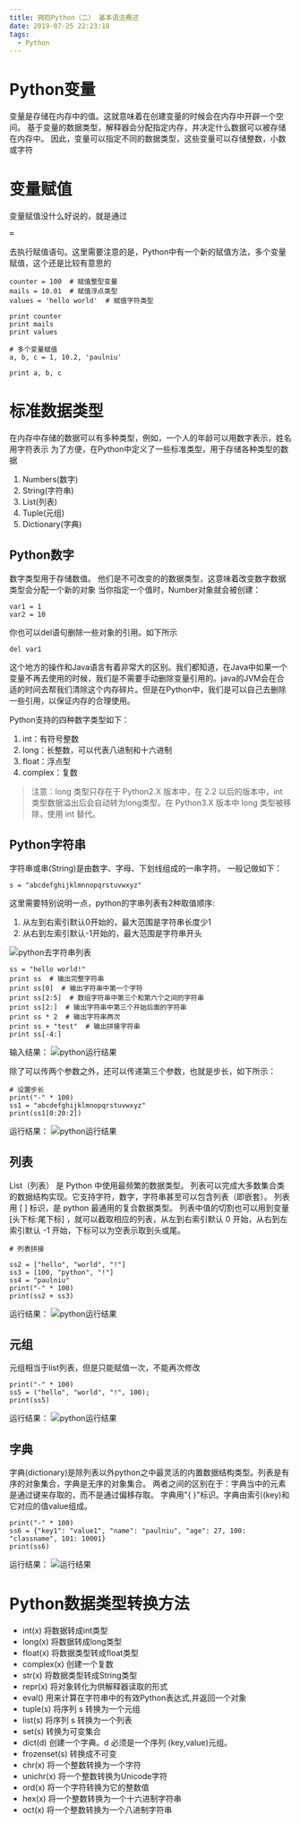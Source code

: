 ```yaml
---
title: 拥抱Python（二） 基本语法概述
date: 2019-07-25 22:23:10
tags:
  - Python
---
```

<!--more-->
# Python变量

变量是存储在内存中的值。这就意味着在创建变量的时候会在内存中开辟一个空间。
基于变量的数据类型，解释器会分配指定内存，并决定什么数据可以被存储在内存中。
因此，变量可以指定不同的数据类型，这些变量可以存储整数，小数或字符

# 变量赋值

变量赋值没什么好说的，就是通过<pre>=</pre>去执行赋值语句。这里需要注意的是，Python中有一个新的赋值方法，多个变量赋值，这个还是比较有意思的
```
counter = 100  # 赋值整型变量
mails = 10.01  # 赋值浮点类型
values = 'hello world'  # 赋值字符类型

print counter
print mails
print values

# 多个变量赋值
a, b, c = 1, 10.2, 'paulniu'

print a, b, c
```

# 标准数据类型

在内存中存储的数据可以有多种类型，例如，一个人的年龄可以用数字表示，姓名用字符表示
为了方便，在Python中定义了一些标准类型，用于存储各种类型的数据
1. Numbers(数字)
2. String(字符串)
3. List(列表)
4. Tuple(元组)
5. Dictionary(字典)

## Python数字

数字类型用于存储数值。
他们是不可改变的的数据类型，这意味着改变数字数据类型会分配一个新的对象
当你指定一个值时，Number对象就会被创建：
```
var1 = 1
var2 = 10
```

你也可以del语句删除一些对象的引用。如下所示
```
del var1
```

这个地方的操作和Java语言有着非常大的区别。我们都知道，在Java中如果一个变量不再去使用的时候，我们是不需要手动删除变量引用的。java的JVM会在合适的时间去帮我们清除这个内存碎片。但是在Python中，我们是可以自己去删除一些引用，以保证内存的合理使用。

Python支持的四种数字类型如下：

1. int：有符号整数
2. long：长整数，可以代表八进制和十六进制
3. float：浮点型
4. complex：复数

> 注意：long 类型只存在于 Python2.X 版本中，在 2.2 以后的版本中，int 类型数据溢出后会自动转为long类型。在 Python3.X 版本中 long 类型被移除，使用 int 替代。

## Python字符串

字符串或串(String)是由数字、字母、下划线组成的一串字符。
一般记做如下：
```
s = "abcdefghijklmnnopqrstuvwxyz"
```

这里需要特别说明一点，python的字串列表有2种取值顺序:
1. 从左到右索引默认0开始的，最大范围是字符串长度少1
2. 从右到左索引默认-1开始的，最大范围是字符串开头

![python去字符串列表](/assets/python01/python02.png)

```
ss = "hello world!"
print ss  # 输出完整字符串
print ss[0]  # 输出字符串中第一个字符
print ss[2:5]  # 数组字符串中第三个和第六个之间的字符串
print ss[2:]  # 输出字符串中第三个开始后面的字符串
print ss * 2  # 输出字符串两次
print ss + "test"  # 输出拼接字符串
print ss[-4:]
```

输入结果：
![python运行结果](/assets/python01/python03.png)

除了可以传两个参数之外，还可以传递第三个参数，也就是步长，如下所示：
```
# 设置步长
print("-" * 100)
ss1 = "abcdefghijklmnopqrstuvwxyz"
print(ss1[0:20:2])
```
运行结果：
![python运行结果](/assets/python01/python04.png)

## 列表

List（列表） 是 Python 中使用最频繁的数据类型。
列表可以完成大多数集合类的数据结构实现。它支持字符，数字，字符串甚至可以包含列表（即嵌套）。
列表用 [ ] 标识，是 python 最通用的复合数据类型。
列表中值的切割也可以用到变量 [头下标:尾下标] ，就可以截取相应的列表，从左到右索引默认 0 开始，从右到左索引默认 -1 开始，下标可以为空表示取到头或尾。

```
# 列表拼接

ss2 = ["hello", "world", "!"]
ss3 = [100, "python", "!"]
ss4 = "paulniu"
print("-" * 100)
print(ss2 + ss3)
```

运行结果：
![python运行结果](/assets/python01/python05.png)

## 元组

元组相当于list列表，但是只能赋值一次，不能再次修改

```
print("-" * 100)
ss5 = ("hello", "world", "!", 100);
print(ss5)
```

运行结果：
![python运行结果](/assets/python01/python06.png)

## 字典

字典(dictionary)是除列表以外python之中最灵活的内置数据结构类型。列表是有序的对象集合，字典是无序的对象集合。
两者之间的区别在于：字典当中的元素是通过键来存取的，而不是通过偏移存取。
字典用"{ }"标识。字典由索引(key)和它对应的值value组成。

```
print("-" * 100)
ss6 = {"key1": "value1", "name": "paulniu", "age": 27, 100: "classname", 101: 10001}
print(ss6)
```

运行结果：
![运行结果](/assets/python01/python07.png)

# Python数据类型转换方法

- int(x) 将数据转成int类型
- long(x) 将数据转成long类型
- float(x) 将数据类型转成float类型
- complex(x) 创建一个复数
- str(x) 将数据类型转成String类型
- repr(x) 将对象转化为供解释器读取的形式
- eval() 用来计算在字符串中的有效Python表达式,并返回一个对象
- tuple(s) 将序列 s 转换为一个元组
- list(s) 将序列 s 转换为一个列表
- set(s) 转换为可变集合
- dict(d) 创建一个字典。d 必须是一个序列 (key,value)元组。
- frozenset(s) 转换成不可变
- chr(x) 将一个整数转换为一个字符
- unichr(x) 将一个整数转换为Unicode字符
- ord(x) 将一个字符转换为它的整数值
- hex(x) 将一个整数转换为一个十六进制字符串
- oct(x) 将一个整数转换为一个八进制字符串
